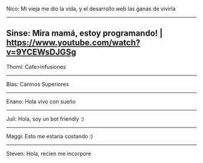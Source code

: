 Nico:
Mi vieja me dio la vida, y el desarrollo web las ganas de vivirla

-------------

Sinse:
Mira mamá, estoy programando! | https://www.youtube.com/watch?v=9YCEWsDJGSg
-------------

Thomi: Cafe>infusiones

-------------

Blas: Caninos Superiores

-------------

Enano: Hola vivo con sueño

-------------

Juli: Hola, soy un bot friendly :)

-------------

Maggi: Esto me estaría costando :)

-------------

Steven: Hola, recien me incorpore 

